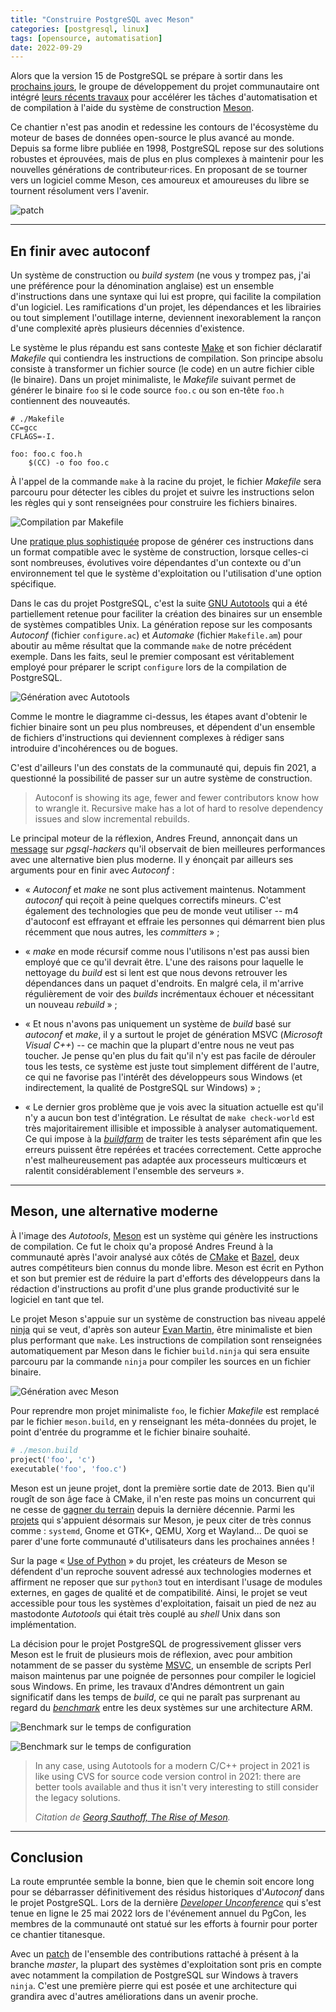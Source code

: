 ```yaml
---
title: "Construire PostgreSQL avec Meson"
categories: [postgresql, linux]
tags: [opensource, automatisation]
date: 2022-09-29
---
```


Alors que la version 15 de PostgreSQL se prépare à sortir dans les [prochains
jours][0], le groupe de développement du projet communautaire ont intégré [leurs
récents travaux][1] pour accélérer les tâches d'automatisation et de compilation
à l'aide du système de construction [Meson][2].

[0]: https://www.postgresql.org/about/news/postgresql-15-rc-1-released-2516/
[1]: https://git.postgresql.org/gitweb/?p=postgresql.git;a=commit;h=e6927270cd18d535b77cbe79c55c6584351524be
[2]: https://mesonbuild.com/

Ce chantier n'est pas anodin et redessine les contours de l'écosystème du moteur
de bases de données open-source le plus avancé au monde. Depuis sa forme libre
publiée en 1998, PostgreSQL repose sur des solutions robustes et éprouvées, mais
de plus en plus complexes à maintenir pour les nouvelles générations de
contributeur·rices. En proposant de se tourner vers un logiciel comme Meson, ces
amoureux et amoureuses du libre se tournent résolument vers l'avenir.

<!--more-->

![patch](/img/fr/2022-09-29-andres-freund-e692323.png)

---

## En finir avec autoconf

Un système de construction ou _build system_ (ne vous y trompez pas, j'ai une
préférence pour la dénomination anglaise) est un ensemble d'instructions dans
une syntaxe qui lui est propre, qui facilite la compilation d'un logiciel. Les
ramifications d'un projet, les dépendances et les librairies ou tout simplement
l'outillage interne, deviennent inexorablement la rançon d'une complexité après
plusieurs décennies d'existence.

Le système le plus répandu est sans conteste [Make][3] et son fichier déclaratif
_Makefile_ qui contiendra les instructions de compilation. Son principe absolu
consiste à transformer un fichier source (le code) en un autre fichier cible (le
binaire). Dans un projet minimaliste, le _Makefile_ suivant permet de générer le
binaire `foo` si le code source `foo.c` ou son en-tête `foo.h` contiennent des
nouveautés.

[3]: https://en.wikipedia.org/wiki/Make_(software)

```make
# ./Makefile
CC=gcc
CFLAGS=-I.

foo: foo.c foo.h
    $(CC) -o foo foo.c
```

À l'appel de la commande `make` à la racine du projet, le fichier _Makefile_
sera parcouru pour détecter les cibles du projet et suivre les instructions
selon les règles qui y sont renseignées pour construire les fichiers binaires.

<!--
graph LR
    M[Makefile] --\>|make| >B[Binary]

mogrify -shave 0x300 -resize x55 makefile-workflow.png
-->

![Compilation par Makefile](/img/fr/2022-09-29-makefile-workflow.png)

Une [pratique plus sophistiquée][4] propose de générer ces instructions dans un
format compatible avec le système de construction, lorsque celles-ci sont
nombreuses, évolutives voire dépendantes d'un contexte ou d'un environnement tel
que le système d'exploitation ou l'utilisation d'une option spécifique.

[4]: https://en.wikipedia.org/wiki/List_of_build_automation_software#Build_script_generation

Dans le cas du projet PostgreSQL, c'est la suite [GNU Autotools][5] qui a été
partiellement retenue pour faciliter la création des binaires sur un ensemble de
systèmes compatibles Unix. La génération repose sur les composants _Autoconf_
(fichier `configure.ac`) et _Automake_ (fichier `Makefile.am`) pour aboutir au
même résultat que la commande `make` de notre précédent exemple. Dans les faits,
seul le premier composant est véritablement employé pour préparer le script
`configure` lors de la compilation de PostgreSQL.

[5]: https://en.wikipedia.org/wiki/GNU_Autotools

<!--
graph LR
    Ac[configure.ac] --\>|aclocal| M4[aclocal.m4]
    Ac --\>|autoconf| C[configure]
    Ac --\>|autoheader| Ch[config.h.in]
    M4 --\>|autoconf| C

    Am[makefile.am] --\>|automake| Mi[Makefile.in]
    Ch --\>|automake| Mi

    C --\> Cs[config.status]
    Ch --\> Cs
    Mi --\> Cs

    Cs --\> M[Makefile]
    Cs --\> Chi[config.h]
    M --\>|make| B[Binary]
    Chi --\>|make| B

mogrify -shave 0x245 mermaid-diagram-2022-09-28-160932{,-1}.png
-->

![Génération avec Autotools](/img/fr/2022-09-29-autotools-workflow.png)

Comme le montre le diagramme ci-dessus, les étapes avant d'obtenir le fichier
binaire sont un peu plus nombreuses, et dépendent d'un ensemble de fichiers
d'instructions qui deviennent complexes à rédiger sans introduire d'incohérences
ou de bogues.

C'est d'ailleurs l'un des constats de la communauté qui, depuis fin 2021, a
questionné la possibilité de passer sur un autre système de construction.

> Autoconf is showing its age, fewer and fewer contributors know how to wrangle
> it. Recursive make has a lot of hard to resolve dependency issues and slow
> incremental rebuilds.

Le principal moteur de la réflexion, Andres Freund, annonçait dans un
[message][6] sur _pgsql-hackers_ qu'il observait de bien meilleures performances
avec une alternative bien plus moderne. Il y énonçait par ailleurs ses arguments
pour en finir avec _Autoconf_ :

[6]: https://www.postgresql.org/message-id/20211012083721.hvixq4pnh2pixr3j%40alap3.anarazel.de

* « _Autoconf_ et _make_ ne sont plus activement maintenus. Notamment _autoconf_
  qui reçoit à peine quelques correctifs mineurs. C'est également des
  technologies que peu de monde veut utiliser -- m4 d'autoconf est effrayant et
  effraie les personnes qui démarrent bien plus récemment que nous autres, les
  _committers_ » ;

* « _make_ en mode récursif comme nous l'utilisons n'est pas aussi bien employé
  que ce qu'il devrait être. L'une des raisons pour laquelle le nettoyage du
  _build_ est si lent est que nous devons retrouver les dépendances dans un
  paquet d'endroits. En malgré cela, il m'arrive régulièrement de voir des
  _builds_ incrémentaux échouer et nécessitant un nouveau _rebuild_ » ;

* « Et nous n'avons pas uniquement un système de _build_ basé sur _autoconf_ et
  _make_, il y a surtout le projet de génération MSVC (_Microsoft Visual C++_)
  -- ce machin que la plupart d'entre nous ne veut pas toucher. Je pense qu'en
  plus du fait qu'il n'y est pas facile de dérouler tous les tests, ce système
  est juste tout simplement différent de l'autre, ce qui ne favorise pas l'intérêt
  des développeurs sous Windows (et indirectement, la qualité de PostgreSQL sur
  Windows) » ;

* « Le dernier gros problème que je vois avec la situation actuelle est qu'il
  n'y a aucun bon test d'intégration. Le résultat de `make check-world` est très
  majoritairement illisible et impossible à analyser automatiquement. Ce qui 
  impose à la _[buildfarm][7]_ de traiter les tests séparément afin que les 
  erreurs puissent être repérées et tracées correctement. Cette approche n'est
  malheureusement pas adaptée aux processeurs multicœurs et ralentit considérablement
  l'ensemble des serveurs ».

[7]: https://buildfarm.postgresql.org/cgi-bin/show_status.pl

---

## Meson, une alternative moderne

À l'image des _Autotools_, [Meson][2] est un système qui génère les instructions
de compilation. Ce fut le choix qu'a proposé Andres Freund à la communauté après
l'avoir analysé aux côtés de [CMake][8] et [Bazel][9], deux autres compétiteurs
bien connus du monde libre. Meson est écrit en Python et son but premier est de
réduire la part d'efforts des développeurs dans la rédaction d'instructions au
profit d'une plus grande productivité sur le logiciel en tant que tel.

[8]: https://cmake.org/cmake/help/book/mastering-cmake/chapter/Why%20CMake.html#
[9]: https://bazel.build/about/vision

Le projet Meson s'appuie sur un système de construction bas niveau appelé
[ninja][10] qui se veut, d'après son auteur [Evan Martin][11], être minimaliste
et bien plus performant que `make`. Les instructions de compilation sont
renseignées automatiquement par Meson dans le fichier `build.ninja` qui sera
ensuite parcouru par la commande `ninja` pour compiler les sources en un fichier
binaire.

[10]: https://ninja-build.org/
[11]: https://neugierig.org/software/chromium/notes/2011/02/ninja.html

<!--
graph LR
    mb[meson.build] --\>|meson setup| bn[build.ninja]
    bn --\>|meson compile| B[Binary]

mogrify -shave 0x370 x55 makefile-workflow.png
-->

![Génération avec Meson](/img/fr/2022-09-29-meson-workflow.png)

Pour reprendre mon projet minimaliste `foo`, le fichier _Makefile_ est remplacé
par le fichier `meson.build`, en y renseignant les méta-données du projet, le
point d'entrée du programme et le fichier binaire souhaité.

```rb
# ./meson.build
project('foo', 'c')
executable('foo', 'foo.c')
```

Meson est un jeune projet, dont la première sortie date de 2013. Bien qu'il
rougît de son âge face à CMake, il n'en reste pas moins un concurrent qui ne
cesse de [gagner du terrain][12] depuis la dernière décennie. Parmi les
[projets][13] qui s'appuient désormais sur Meson, je peux citer de très connus
comme : `systemd`, Gnome et GTK+, QEMU, Xorg et Wayland... De quoi se parer
d'une forte communauté d'utilisateurs dans les prochaines années !

[12]: https://gms.tf/the-rise-of-meson.html
[13]: https://mesonbuild.com/Users.html

Sur la page « [Use of Python][14] » du projet, les créateurs de Meson se
défendent d'un reproche souvent adressé aux technologies modernes et affirment
ne reposer que sur `python3` tout en interdisant l'usage de modules externes,
en gages de qualité et de compatibilité. Ainsi, le projet se veut accessible
pour tous les systèmes d'exploitation, faisait un pied de nez au mastodonte
_Autotools_ qui était très couplé au _shell_ Unix dans son implémentation.

[14]: https://mesonbuild.com/Use-of-Python.html

La décision pour le projet PostgreSQL de progressivement glisser vers Meson est
le fruit de plusieurs mois de réflexion, avec pour ambition notamment de se
passer du système [MSVC][15], un ensemble de scripts Perl maison maintenus par
une poignée de personnes pour compiler le logiciel sous Windows. En prime, les
travaux d'Andres démontrent un gain significatif dans les temps de _build_, ce
qui ne paraît pas surprenant au regard du _[benchmark][16]_ entre les deux
systèmes sur une architecture ARM.

[15]: https://github.com/postgres/postgres/tree/master/src/tools/msvc
[16]: https://mesonbuild.com/ARM-performance-test.html

![Benchmark sur le temps de configuration](/img/fr/2022-09-29-meson-autotools-benchmark-conf.png)

![Benchmark sur le temps de configuration](/img/fr/2022-09-29-meson-autotools-benchmark-build.png)

> In any case, using Autotools for a modern C/C++ project in 2021 is like using
> CVS for source code version control in 2021: there are better tools available
> and thus it isn't very interesting to still consider the legacy solutions.
> 
> _Citation de [Georg Sauthoff, The Rise of Meson][12]._

---

## Conclusion

La route empruntée semble la bonne, bien que le chemin soit encore long pour se
débarrasser définitivement des résidus historiques d'_Autoconf_ dans le projet
PostgreSQL. Lors de la dernière _[Developer Unconference][17]_ qui s'est tenue
en ligne le 25 mai 2022 lors de l'événement annuel du PgCon, les membres de la
communauté ont statué sur les efforts à fournir pour porter ce chantier
titanesque.

[17]: https://wiki.postgresql.org/wiki/PgCon_2022_Developer_Unconference#Meson_new_build_system_proposal

Avec un [patch][1] de l'ensemble des contributions rattaché à présent à la
branche _master_,  la plupart des systèmes d'exploitation sont pris en compte
avec notamment la compilation de PostgreSQL sur Windows à travers `ninja`. C'est
une première pierre qui est posée et une architecture qui grandira avec d'autres
améliorations dans un avenir proche. 